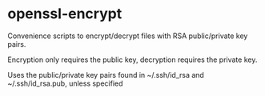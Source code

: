 # openssl-encrypt

Convenience scripts to encrypt/decrypt files with RSA public/private key pairs.

Encryption only requires the public key, decryption requires the private key.

Uses the public/private key pairs found in ~/.ssh/id_rsa and ~/.ssh/id_rsa.pub, unless specified
